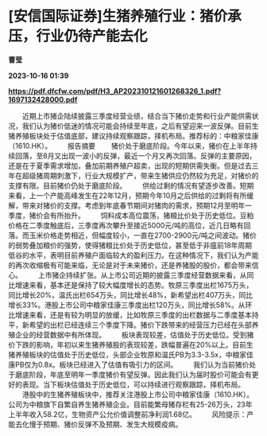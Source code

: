 # [安信国际证券]生猪养殖行业：猪价承压，行业仍待产能去化
**曹莹**

**2023-10-16 01:39**

**https://pdf.dfcfw.com/pdf/H3_AP202310121601268326_1.pdf?1697132428000.pdf**

　　近期上市猪企陆续披露三季度经营业绩，结合当下猪价走势和行业产能供需状况，我们认为猪价低迷的情况可能会持续至年底，之后有望迎来一波反弹。目前生猪养殖板块处于估值底部，建议持续观察跟踪，择机布局。推荐标的：中粮家佳康（1610.HK）。 　　报告摘要 　　猪价处于磨底阶段。今年以来，猪价在上半年持续回落，至8月又出现一波小的反弹，最近一个月又再次回落。反弹的主要原因，还是在于夏季需求增加，叠加前期养殖户超卖，出现的短期供需失衡。但是过去三年在超级猪周期刺激下，行业大规模扩产，带来生猪供应仍然较为充足，对猪价的支撑有限。目前猪价仍处于磨底阶段。 　　供给过剩的情况有望逐步改善。短期来看，上一个产能高峰发生在22年12月，预期今年10月之后供给的过剩将有所缓解，带来对猪价的支撑。考虑到年底春节期间对猪肉的需求，预期12月至明年一季度，猪价会有所抬升。 　　饲料成本高位震荡，猪粮比价处于历史低位。豆粕价格在二季度触底后，三季度再次攀升至接近5000元/吨的高位，近几日略有回落。而玉米价格走势相近，但幅度较小，一直在2700-2900元/吨之间波动。猪价的弱势叠加粮价的强势，使得猪粮比价处于历史低位，甚至低于非瘟前18年周期低谷的水平，表明目前养殖户面临较大的盈利压力。在这种情况下，我们认为产能的再次收缩极有可能来临，无论是对于未来猪价，还是养猪股的股价，都会带来信心。 　　上市猪企持续扩张。从上市公司近期的披露三季度经营数据来看，从同比增速来看，基本还是保持了较大幅度增长的态势。牧原三季度出栏1675万头，同比增长20%，温氏出栏654万头，同比增长48%，新希望出栏407万头，同比增长33%。港股上市公司中粮家佳康三季度出栏120万头，同比增长58%。从环比增速来看，还是有较为明显的放缓，比如牧原三季度的出栏数据与二季度基本持平，新希望的出栏已经连续三个季度下降。猪价下跌带来的经营压力已经在头部养殖企业的经营数据中有所体现。 　　板块表现较差，估值处于历史低位。受到猪价下跌的影响，年初以来生猪养殖股的表现较差，跌幅普遍在20%以上。目前生猪养殖板块的估值处于历史低位，头部企业牧原和温氏PB为3.3-3.5x，中粮家佳康PB仅为0.8x。板块已经进入了估值有吸引力的区间。 　　我们认为当前猪价处于磨底阶段，年底至明年一季度猪价有望反弹。因此我们认为届时股价可能会有更好的表现。当下板块估值处于历史低位，可以持续进行观察跟踪，择机布局。 　　港股中的生猪养殖板块中，推荐关注港股上市公司中粮家佳康（1610.HK）。公司为中粮旗下自繁自养生猪养殖企业。目前能繁母猪存栏有25-26万头，23年上半年收入58.2亿，生物资产公允价值调整前净利润1.68亿。 　　风险提示：产能去化慢于预期、猪价反弹不及预期、发生大规模疫病。